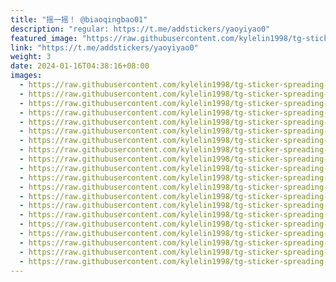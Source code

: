 ```yaml
---
title: "摇一摇！ @biaoqingbao01"
description: "regular: https://t.me/addstickers/yaoyiyao0"
featured_image: "https://raw.githubusercontent.com/kylelin1998/tg-sticker-spreading-worldwide-images/main/img/05d8bdf5-0bf2-45b3-a949-982ac0755e9c.jpg"
link: "https://t.me/addstickers/yaoyiyao0"
weight: 3
date: 2024-01-16T04:38:16+08:00
images:
  - https://raw.githubusercontent.com/kylelin1998/tg-sticker-spreading-worldwide-images/main/img/05d8bdf5-0bf2-45b3-a949-982ac0755e9c.jpg
  - https://raw.githubusercontent.com/kylelin1998/tg-sticker-spreading-worldwide-images/main/img/4ad799bb-348e-4806-8cc6-7bb95b969ec7.jpg
  - https://raw.githubusercontent.com/kylelin1998/tg-sticker-spreading-worldwide-images/main/img/75a04629-0806-4bde-b8d5-d92df65b65fa.jpg
  - https://raw.githubusercontent.com/kylelin1998/tg-sticker-spreading-worldwide-images/main/img/b1194885-92f3-42b1-a114-2811a753a408.jpg
  - https://raw.githubusercontent.com/kylelin1998/tg-sticker-spreading-worldwide-images/main/img/9f6d060f-4e67-42ca-9781-d817a7fa0734.jpg
  - https://raw.githubusercontent.com/kylelin1998/tg-sticker-spreading-worldwide-images/main/img/76eb3f08-2f00-47d7-ba55-fa3af03365ed.jpg
  - https://raw.githubusercontent.com/kylelin1998/tg-sticker-spreading-worldwide-images/main/img/407b3f05-9980-4c47-b3db-74b03001c408.jpg
  - https://raw.githubusercontent.com/kylelin1998/tg-sticker-spreading-worldwide-images/main/img/a9ffcd34-8809-4755-a9c6-907bd5925f22.jpg
  - https://raw.githubusercontent.com/kylelin1998/tg-sticker-spreading-worldwide-images/main/img/24ce5c22-75b1-4dd5-ac93-6e742ced5d64.jpg
  - https://raw.githubusercontent.com/kylelin1998/tg-sticker-spreading-worldwide-images/main/img/152e97e8-6748-4634-b790-aa7f642a48fb.jpg
  - https://raw.githubusercontent.com/kylelin1998/tg-sticker-spreading-worldwide-images/main/img/7ddc891f-9926-4ef3-ac0a-7211fa7d87ba.jpg
  - https://raw.githubusercontent.com/kylelin1998/tg-sticker-spreading-worldwide-images/main/img/043166da-c995-448e-9267-77f2fb5d3179.jpg
  - https://raw.githubusercontent.com/kylelin1998/tg-sticker-spreading-worldwide-images/main/img/20722e95-af15-4c30-bdbe-51c5dea9f31c.jpg
  - https://raw.githubusercontent.com/kylelin1998/tg-sticker-spreading-worldwide-images/main/img/c9fc4297-ff96-40cd-9e86-a4ae8f22a547.jpg
  - https://raw.githubusercontent.com/kylelin1998/tg-sticker-spreading-worldwide-images/main/img/4ff5c180-180b-450b-8487-815b894f009d.jpg
  - https://raw.githubusercontent.com/kylelin1998/tg-sticker-spreading-worldwide-images/main/img/36798417-69e8-4dbe-9d58-263992216b4e.jpg
  - https://raw.githubusercontent.com/kylelin1998/tg-sticker-spreading-worldwide-images/main/img/354c3f90-a6ed-421a-96a5-691d38b69b44.jpg
  - https://raw.githubusercontent.com/kylelin1998/tg-sticker-spreading-worldwide-images/main/img/42065b65-d16d-4e12-9997-4f20e4ce045b.jpg
  - https://raw.githubusercontent.com/kylelin1998/tg-sticker-spreading-worldwide-images/main/img/396fee0a-bd2d-4b10-a12a-be42c2578b65.jpg
  - https://raw.githubusercontent.com/kylelin1998/tg-sticker-spreading-worldwide-images/main/img/b3a8df57-e0ef-4467-ba13-b5fdfb65cdc6.jpg
---
```

